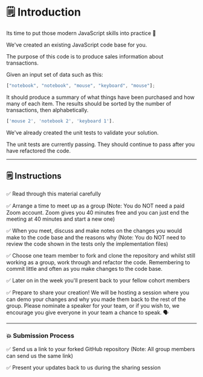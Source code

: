 # 🗒️ Introduction

Its time to put those modern JavaScript skills into practice 🙌

We've created an existing JavaScript code base for you.

The purpose of this code is to produce sales information about transactions.

Given an input set of data such as this:

```js
["notebook", "notebook", "mouse", "keyboard", "mouse"];
```

It should produce a summary of what things have been purchased and how many of each item. The results should be sorted by the number of transactions, then alphabetically.

```js
['mouse 2', 'notebook 2', 'keyboard 1'].
```

We've already created the unit tests to validate your solution.

The unit tests are currently passing. They should continue to pass after you have refactored the code.

---

## 🗒️ Instructions

✅ Read through this material carefully

✅ Arrange a time to meet up as a group (Note: You do NOT need a paid Zoom account. Zoom gives you 40 minutes free and you can just end the meeting at 40 minutes and start a new one)

✅ When you meet, discuss and make notes on the changes you would make to the code base and the reasons why (Note: You do NOT need to review the code shown in the tests only the implementation files)

✅ Choose one team member to fork and clone the repository and whilst still working as a group, work through and refactor the code. Remembering to commit little and often as you make changes to the code base.

✅ Later on in the week you'll present back to your fellow cohort members

✅ Prepare to share your creation! We will be hosting a session where you can demo your changes and why you made them back to the rest of the group. Please nominate a speaker for your team, or if you wish to, we encourage you give everyone in your team a chance to speak. 🗣

---

### 💥 Submission Process

✅ Send us a link to your forked GitHub repository (Note: All group members can send us the same link)

✅ Present your updates back to us during the sharing session

